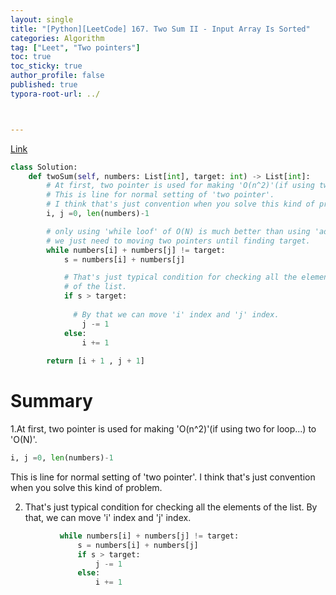 ```yaml
---
layout: single
title: "[Python][LeetCode] 167. Two Sum II - Input Array Is Sorted"
categories: Algorithm
tag: ["Leet", "Two pointers"]
toc: true
toc_sticky: true
author_profile: false
published: true
typora-root-url: ../



---
```


[Link](https://leetcode.com/problems/two-sum-ii-input-array-is-sorted/description/)

```python
class Solution:
    def twoSum(self, numbers: List[int], target: int) -> List[int]:
        # At first, two pointer is used for making 'O(n^2)'(if using two for loof...) to 'O(N)'
        # This is line for normal setting of 'two pointer'.
        # I think that's just convention when you solve this kind of problem.
        i, j =0, len(numbers)-1 

        # only using 'while loof' of O(N) is much better than using 'adding conditional statesment in that while loof for checking'
        # we just need to moving two pointers until finding target.
        while numbers[i] + numbers[j] != target:
            s = numbers[i] + numbers[j]

            # That's just typical condition for checking all the elements
            # of the list.      
            if s > target: 
              
              # By that we can move 'i' index and 'j' index.
                j -= 1
            else:
                i += 1 
                
        return [i + 1 , j + 1]
```

# Summary

1.At first, two pointer is used for making 'O(n^2)'(if using two for loop...) to 'O(N)'. 

```python
i, j =0, len(numbers)-1 
```

This is line for normal setting of 'two pointer'. I think that's just convention when you solve this kind of problem.

2.    That's just typical condition for checking all the elements of the list. By that, we can move 'i' index and 'j' index.
```python
           while numbers[i] + numbers[j] != target:
               s = numbers[i] + numbers[j]        
               if s > target: 
                   j -= 1
               else:
                   i += 1 
   ```


